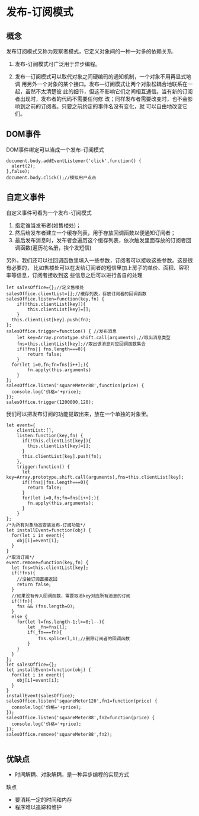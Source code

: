 # 发布-订阅模式
## 概念
发布订阅模式又称为观察者模式，它定义对象间的一种一对多的依赖关系.

1. 发布-订阅模式可广泛用于异步编程。

 2. 发布—订阅模式可以取代对象之间硬编码的通知机制，一个对象不用再显式地调
用另外一个对象的某个接口。发布—订阅模式让两个对象松耦合地联系在一起，虽然不太清楚彼
此的细节，但这不影响它们之间相互通信。当有新的订阅者出现时，发布者的代码不需要任何修
改；同样发布者需要改变时，也不会影响到之前的订阅者。只要之前约定的事件名没有变化，就
可以自由地改变它们。

## DOM事件
DOM事件绑定可以当成一个发布-订阅模式
```ecmascript 6
document.body.addEventListener('click',function() {
  alert(2);
},false);
document.body.click();//模拟用户点击
```
## 自定义事件
自定义事件可看为一个发布-订阅模式
1. 指定谁当发布者(如售楼处)；
2. 然后给发布者建立一个缓存列表，用于存放回调函数以便通知订阅者；
3. 最后发布消息时，发布者会遍历这个缓存列表，依次触发里面存放的订阅者回调函数(遍历花名册，挨个发短信)

另外，我们还可以往回调函数里填入一些参数，订阅者可以接收这些参数。这是很有必要的，
比如售楼处可以在发给订阅者的短信里加上房子的单价、面积、容积率等信息，订阅者接收到这
些信息之后可以进行各自的处理
```ecmascript 6
let salesOffice={};//定义售楼处
salesOffice.clientList=[];//缓存列表，存放订阅者的回调函数
salesOffice.listen=function(key,fn) {
	if(!this.clientList[key]){
		this.clientList[key]=[];
	}
  this.clientList[key].push(fn);
};
salesOffice.trigger=function() { //发布消息
	let key=Array.prototype.shift.call(arguments),//取出消息类型
	fns=this.clientList[key];//取出该消息对应回调函数集合
	if(!fns|| fns.length===0){
		return false;
	}
  for(let i=0,fn;fn=fns[i++];){
    	fn.apply(this.arguments)
    }
};
salesOffice.listen('squareMeter88',function(price) {
  console.log('价格='+price);
});
salesOffice.trigger(1200000,120);
```
我们可以把发布订阅的功能提取出来，放在一个单独的对象里。
```ecmascript 6
let event={
	clientList:[],
	listen:function(key,fn) {
	  if(!this.clientList[key]){
	  	this.clientList[key]=[];
	  }
	  this.clientList[key].push(fn);
	},
	trigger:function() {
	  let key=Array.prototype.shift.call(arguments),fns=this.clientList[key];
	  if(!fns||fns.length===0){
	  	return false;
	  }
	  for(let i=0,fn;fn=fns[i++];){
	  	fn.apply(this,arguments);
	  }
	}
};
/*为所有对象动态安装发布-订阅功能*/
let installEvent=function(obj) {
  for(let i in event){
  	obj[i]=event[i];
  }
}
/*取消订阅*/
event.remove=function(key,fn) {
  let fns=this.clientList[key];
  if(!fns){
  	//没被订阅直接返回
  	return false;
  }
  //如果没有传入回调函数，需要取消key对应所有消息的订阅
  if(!fn){
  	fns && (fns.length=0);
  }
  else {
  	for(let l=fns.length-1;l>=0;l--){
  		let _fn=fns[l];
  		if(_fn===fn){
  			fns.splice(l,1);//删除订阅者的回调函数
  		}
  	}
  }
};
let salesOffice={};
let installEvent=function(obj) {
  for(let i in event){
  	obj[i]=event[i];
  }
}
installEvent(salesOffice);
salesOffice.listen('squareMeter120',fn1=function(price) {
  console.log('价格='+price);
});
salesOffice.listen('squareMeter88',fn2=function(price) {
  console.log('价格='+price);
});
salesOffice.remove('squareMeter88',fn2);


```
## 优缺点
+ 时间解耦、对象解耦，是一种异步编程的实现方式

缺点
+ 要消耗一定的时间和内存
+ 程序难以追踪和维护